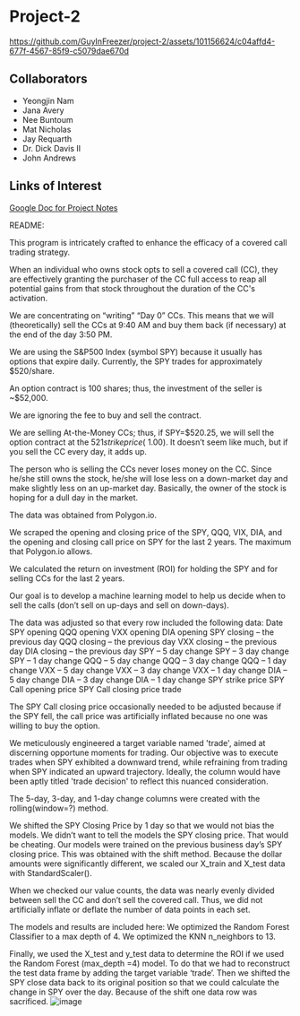 # Project-2

https://github.com/GuyInFreezer/project-2/assets/101156624/c04affd4-677f-4567-85f9-c5079dae670d

## Collaborators

* Yeongjin Nam
* Jana Avery
* Nee Buntoum
* Mat Nicholas
* Jay Requarth
* Dr. Dick Davis II
* John Andrews

## Links of Interest

[Google Doc for Project Notes](https://docs.google.com/document/d/10dsMXYUykWCubv5qjsCGWZZ3ls30fQex773Dv2qZ874/edit?usp=sharing)

README:

This program is intricately crafted to enhance the efficacy of a covered call trading strategy.

When an individual who owns stock opts to sell a covered call (CC), they are effectively granting the purchaser of the CC full access to reap all potential gains from that stock throughout the duration of the CC's activation.

We are concentrating on “writing” “Day 0” CCs. This means that we will (theoretically) sell the CCs at 9:40 AM and buy them back (if necessary) at the end of the day 3:50 PM.

We are using the S&P500 Index (symbol SPY) because it usually has options that expire daily. Currently, the SPY trades for approximately $520/share.

An option contract is 100 shares; thus, the investment of the seller is ~$52,000.

We are ignoring the fee to buy and sell the contract.

We are selling At-the-Money CCs; thus, if SPY=$520.25, we will sell the option contract at the $521 strike price (~$1.00). It doesn’t seem like much, but if you sell the CC every day, it adds up.

The person who is selling the CCs never loses money on the CC. Since he/she still owns the stock, he/she will lose less on a down-market day and make slightly less on an up-market day. Basically, the owner of the stock is hoping for a dull day in the market.

The data was obtained from Polygon.io.

We scraped the opening and closing price of the SPY, QQQ, VIX, DIA, and the opening and closing call price on SPY for the last 2 years. The maximum that Polygon.io allows.

We calculated the return on investment (ROI) for holding the SPY and for selling CCs for the last 2 years.

Our goal is to develop a machine learning model to help us decide when to sell the calls (don’t sell on up-days and sell on down-days).

The data was adjusted so that every row included the following data:
Date
SPY opening
QQQ opening
VXX opening
DIA opening
SPY closing – the previous day
QQQ closing – the previous day
VXX closing – the previous day
DIA closing – the previous day
SPY – 5 day change
SPY – 3 day change
SPY – 1 day change
QQQ – 5 day change
QQQ – 3 day change
QQQ – 1 day change
VXX – 5 day change
VXX – 3 day change
VXX – 1 day change
DIA – 5 day change
DIA – 3 day change
DIA – 1 day change
SPY strike price
SPY Call opening price
SPY Call closing price
trade

The SPY Call closing price occasionally needed to be adjusted because if the SPY fell, the call price was artificially inflated because no one was willing to buy the option.

We meticulously engineered a target variable named 'trade', aimed at discerning opportune moments for trading. Our objective was to execute trades when SPY exhibited a downward trend, while refraining from trading when SPY indicated an upward trajectory. Ideally, the column would have been aptly titled 'trade decision' to reflect this nuanced consideration.

The 5-day, 3-day, and 1-day change columns were created with the rolling(window=?) method.

We shifted the SPY Closing Price by 1 day so that we would not bias the models. We didn’t want to tell the models the SPY closing price. That would be cheating. Our models were trained on the previous business day’s SPY closing price. This was obtained with the shift method. Because the dollar amounts were significantly different, we scaled our X_train and X_test data with StandardScaler().

When we checked our value counts, the data was nearly evenly divided between sell the CC and don’t sell the covered call. Thus, we did not artificially inflate or deflate the number of data points in each set.

The models and results are included here:
We optimized the Random Forest Classifier to a max depth of 4.
We optimized the KNN n_neighbors to 13.

Finally, we used the X_test and y_test data to determine the ROI if we used the Random Forest (max_depth =4) model. To do that we had to reconstruct the test data frame by adding the target variable ‘trade’. Then we shifted the SPY close data back to its original position so that we could calculate the change in SPY over the day. Because of the shift one data row was sacrificed. ![image](https://github.com/GuyInFreezer/project-2/assets/152115284/69a3d8a3-cca4-4c60-8a2f-99df678ea86e)
